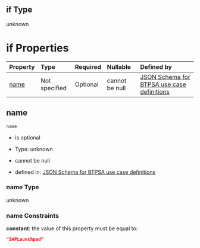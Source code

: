 ## if Type

unknown

# if Properties

| Property      | Type          | Required | Nullable       | Defined by                                                                                                                                                                                                        |
| :------------ | :------------ | :------- | :------------- | :---------------------------------------------------------------------------------------------------------------------------------------------------------------------------------------------------------------- |
| [name](#name) | Not specified | Optional | cannot be null | [JSON Schema for BTPSA use case definitions](btpsa-usecase-properties-services-items-allof-2-then-allof-50-if-properties-name.md "undefined#/properties/services/items/allOf/2/then/allOf/50/if/properties/name") |

## name



`name`

*   is optional

*   Type: unknown

*   cannot be null

*   defined in: [JSON Schema for BTPSA use case definitions](btpsa-usecase-properties-services-items-allof-2-then-allof-50-if-properties-name.md "undefined#/properties/services/items/allOf/2/then/allOf/50/if/properties/name")

### name Type

unknown

### name Constraints

**constant**: the value of this property must be equal to:

```json
"SAPLaunchpad"
```

